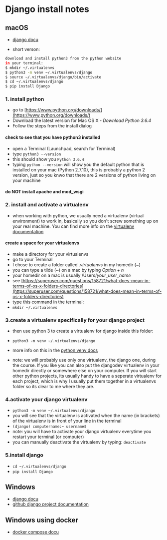 # Django install notes

## macOS

* [django docu](https://docs.djangoproject.com/en/2.0/topics/install/)

* short verson:

~~~bash
download and install python3 from the python website
in your terminal:
$ mkdir ~/.virtualenvs
$ python3 -m venv ~/.virtualenvs/django 
$ source ~/.virtualenvs/django/bin/activate
$ cd ~/.virtualenvs/django
$ pip install Django
~~~

### 1. install python

* go to [https://www.python.org/downloads/](https://www.python.org/downloads/)
* Download the latest version for Mac OS X - *Download Python 3.6.4*
* Follow the steps from the install dialog

#### check to see that you have python3 installed

* open a Terminal (Launchpad, search for Terminal)
* type `python3 --version`
* this should show you `Python 3.6.4`
* typing `python --version` will show you the default python that is installed on your mac (Python 2.7.10), this is probably a python 2 version, just so you knwo that there are 2 versions of python living on your machine

#### do NOT install apache and mod_wsgi

### 2. install and activate a virtualenv

* when working with python, we usually need a virtualenv (virtual environment) to work in, basically so you don't screw something up on your real machine. You can find more info on the [virtualenv documentation](https://virtualenv.pypa.io/en/stable) 

#### create a space for your virtualenvs
* make a directory for your virtualenvs
* go to your Terminal
* I chose to create a folder called *.virtualenvs* in my homedir (~)
 * you can type a tilde (~) on a mac by typing *Option + n* 
 * your homedir on a mac is usually /Users/*your_user_name*
 * see [https://superuser.com/questions/158721/what-does-mean-in-terms-of-os-x-folders-directories](https://superuser.com/questions/158721/what-does-mean-in-terms-of-os-x-folders-directories) 
* type this command in the terminal: 
* `mkdir ~/.virtualenvs`

### 3.create a virtualenv specifically for your django project
* then use python 3 to create a virtualenv for django inside this folder:
* `python3 -m venv ~/.virtualenvs/django`
* more info on this in the [python venv docs](https://docs.python.org/3/library/venv.html)   

* note: we will probably use only one virtualenv, the django one, during the course. If you like you can also put the djangodev virtualenv in your homedir directly or somewhere else on your computer. If you will start other python projects, its usually handy to have a seperate virtualenv for each project, which is why I usually put them together in a virtualenvs folder so its clear to me where they are.

### 4.activate your django virtualenv

* `python3 -m venv ~/.virtualenvs/django`
* you will see that the virtualenv is activated when the name (in brackets) of the virtualenv is in front of your line in the terminal
* `(django) computername:~ username$`
* note: you will have to activate your django virtualenv everytime you restart your terminal (or computer)
*  you can manually deactivate the virtualenv by typing: `deactivate`

### 5.install django
* `cd ~/.virtualenvs/django`
* `pip install Django`

## Windows

* [django docu](https://docs.djangoproject.com/en/2.0/howto/windows/)
* [github django project documentation](https://github.com/django/django/blob/master/docs/howto/windows.txt)


## Windows using docker

* [docker compose docu](https://docs.docker.com/compose/django/)



